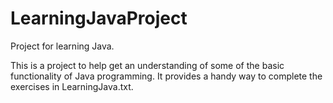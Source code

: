 # LearningJavaProject
Project for learning Java.

This is a project to help get an understanding of some of the basic functionality of Java programming. It provides a handy way
to complete the exercises in LearningJava.txt.
